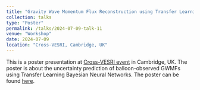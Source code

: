 ```yaml
---
title: "Gravity Wave Momentum Flux Reconstruction using Transfer Learning Bayesian Neural Networks"
collection: talks
type: "Poster"
permalink: /talks/2024-07-09-talk-11
venue: "Workshop"
date: 2024-07-09
location: "Cross-VESRI, Cambridge, UK"
---
```


This is a poster presentation at [Cross-VESRI event](https://iccs.cam.ac.uk/news/2024-cross-vesri-convening-collaboration-and-education-across-vesri-projects) in Cambridge, UK. The poster is about the uncertainty prediction of balloon-observed GWMFs using Transfer Learning Bayesian Neural Networks. The poster can be found [here](https://hassothea.github.io/files/Postdoc/Poster_Cross_VERSRI_Sothea.pdf). 
